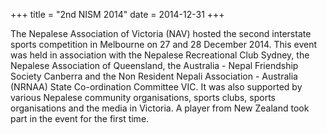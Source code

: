 +++
title = "2nd NISM 2014"
date = 2014-12-31
+++

The Nepalese Association of Victoria (NAV) hosted the second interstate sports competition in
Melbourne on 27 and 28 December 2014. This event was held in association with the Nepalese
Recreational Club Sydney, the Nepalese Association of Queensland, the Australia - Nepal Friendship
Society Canberra and the Non Resident Nepali Association - Australia (NRNAA) State Co-ordination
Committee VIC. It was also supported by various Nepalese community organisations, sports clubs,
sports organisations and the media in Victoria. A player from New Zealand took part in the event for
the first time.